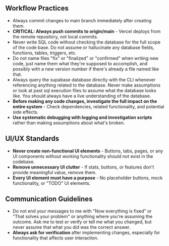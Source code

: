 ## Workflow Practices

- Always commit changes to main branch immediately after creating them.
- **CRITICAL: Always push commits to origin/main** - Vercel deploys from the remote repository, not local commits.
- Never write SQL code without checking the database for the full scope of the code base. Do not assume or hallucinate any database fields, functions, tables, triggers, etc.
- Do not name files "fix" or "finalized" or "confirmed" when writing new code, just name them what they're supposed to accomplish, and possibly with a new version number if there's already a file named like that.
- Always query the supabase database directly with the CLI whenever referencing anything related to the database. Never make assumptions or look at past sql execution files to assume what the database looks like. You should always have a live understanding of the database.
- **Before making any code changes, investigate the full impact on the entire system** - Check dependencies, related functionality, and potential side effects.
- **Use systematic debugging with logging and investigation scripts** rather than making assumptions about what's broken.

## UI/UX Standards

- **Never create non-functional UI elements** - Buttons, tabs, pages, or any UI components without working functionality should not exist in the codebase.
- **Remove unnecessary UI clutter** - If stats, buttons, or features don't provide meaningful value, remove them.
- **Every UI element must have a purpose** - No placeholder buttons, mock functionality, or "TODO" UI elements.

## Communication Guidelines

- Do not end your messages to me with "Now everything is fixed" or "That solves your problem" or anything where you're assuming the outcome. Ask me to test or verify or tell me what you changed, but never assume that what you did was the correct answer.
- **Always ask for verification** after implementing changes, especially for functionality that affects user interaction.